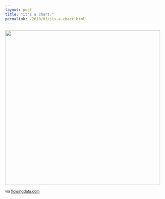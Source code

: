 ```yaml
---
layout: post
title: "it's a chart."
permalink: /2010/01/its-a-chart.html
---
```


<img src="https://flowingdata.com/wp-content/uploads/2010/01/underload-3.png" width="500" />

<p><small>via <a href="http://flowingdata.com/2010/01/12/data-underload-4-little-things/">flowingdata.com</a></small></p>


